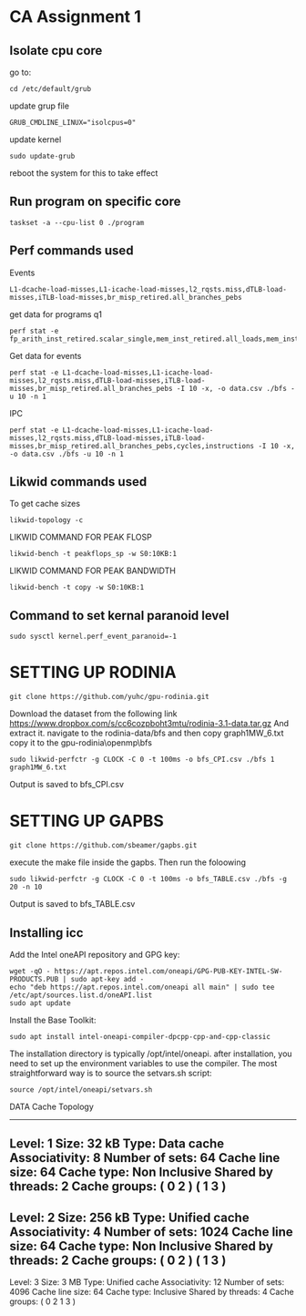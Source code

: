 # CA Assignment 1

## Isolate cpu core
go to:
```
cd /etc/default/grub
```
update grup file
```
GRUB_CMDLINE_LINUX="isolcpus=0"
```
update kernel
```
sudo update-grub
```
reboot the system for this to take effect

## Run program on specific core
```
taskset -a --cpu-list 0 ./program
```

## Perf commands used
Events
```
L1-dcache-load-misses,L1-icache-load-misses,l2_rqsts.miss,dTLB-load-misses,iTLB-load-misses,br_misp_retired.all_branches_pebs
```
get data for programs q1
```
perf stat -e fp_arith_inst_retired.scalar_single,mem_inst_retired.all_loads,mem_inst_retired.all_stores
```

Get data for events
```
perf stat -e L1-dcache-load-misses,L1-icache-load-misses,l2_rqsts.miss,dTLB-load-misses,iTLB-load-misses,br_misp_retired.all_branches_pebs -I 10 -x, -o data.csv ./bfs -u 10 -n 1
```
IPC 
```
perf stat -e L1-dcache-load-misses,L1-icache-load-misses,l2_rqsts.miss,dTLB-load-misses,iTLB-load-misses,br_misp_retired.all_branches_pebs,cycles,instructions -I 10 -x, -o data.csv ./bfs -u 10 -n 1
```


## Likwid commands used
To get cache sizes
```
likwid-topology -c
```

LIKWID COMMAND FOR PEAK FLOSP
```
likwid-bench -t peakflops_sp -w S0:10KB:1
```

LIKWID COMMAND FOR PEAK BANDWIDTH
```
likwid-bench -t copy -w S0:10KB:1
```

## Command to set kernal paranoid level
```
sudo sysctl kernel.perf_event_paranoid=-1
```
# SETTING UP RODINIA

```
git clone https://github.com/yuhc/gpu-rodinia.git
```
Download the dataset from the following link https://www.dropbox.com/s/cc6cozpboht3mtu/rodinia-3.1-data.tar.gz
And extract it.
navigate to the rodinia-data/bfs and then copy graph1MW_6.txt
copy it to the gpu-rodinia\openmp\bfs
```
sudo likwid-perfctr -g CLOCK -C 0 -t 100ms -o bfs_CPI.csv ./bfs 1 graph1MW_6.txt
```
Output is saved to bfs_CPI.csv 



# SETTING UP GAPBS
```
git clone https://github.com/sbeamer/gapbs.git
```
execute the make file inside the gapbs.
Then run the foloowing 
```
sudo likwid-perfctr -g CLOCK -C 0 -t 100ms -o bfs_TABLE.csv ./bfs -g 20 -n 10
```
Output is saved to bfs_TABLE.csv 




## Installing icc

Add the Intel oneAPI repository and GPG key:
```
wget -qO - https://apt.repos.intel.com/oneapi/GPG-PUB-KEY-INTEL-SW-PRODUCTS.PUB | sudo apt-key add -
echo "deb https://apt.repos.intel.com/oneapi all main" | sudo tee /etc/apt/sources.list.d/oneAPI.list
sudo apt update   
```
Install the Base Toolkit:
```
sudo apt install intel-oneapi-compiler-dpcpp-cpp-and-cpp-classic
```
The installation directory is typically /opt/intel/oneapi.
after installation, you need to set up the environment variables to use the compiler. The most straightforward way is to source the setvars.sh script:
```
source /opt/intel/oneapi/setvars.sh
```
DATA
Cache Topology
********************************************************************************
Level:			1
Size:			32 kB
Type:			Data cache
Associativity:		8
Number of sets:		64
Cache line size:	64
Cache type:		Non Inclusive
Shared by threads:	2
Cache groups:		( 0 2 ) ( 1 3 )
--------------------------------------------------------------------------------
Level:			2
Size:			256 kB
Type:			Unified cache
Associativity:		4
Number of sets:		1024
Cache line size:	64
Cache type:		Non Inclusive
Shared by threads:	2
Cache groups:		( 0 2 ) ( 1 3 )
--------------------------------------------------------------------------------
Level:			3
Size:			3 MB
Type:			Unified cache
Associativity:		12
Number of sets:		4096
Cache line size:	64
Cache type:		Inclusive
Shared by threads:	4
Cache groups:		( 0 2 1 3 )
